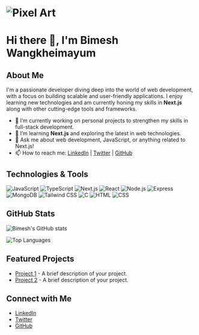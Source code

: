 # ![Pixel Art](https://images.pexels.com/photos/25626432/pexels-photo-25626432/free-photo-of-ai-graphic-representation.jpeg)

# Hi there 👋, I'm Bimesh Wangkheimayum

## About Me
I'm a passionate developer diving deep into the world of web development, with a focus on building scalable and user-friendly applications. I enjoy learning new technologies and am currently honing my skills in **Next.js** along with other cutting-edge tools and frameworks.

- 🔭 I’m currently working on personal projects to strengthen my skills in full-stack development.
- 🌱 I’m learning **Next.js** and exploring the latest in web technologies.
- 💬 Ask me about web development, JavaScript, or anything related to Next.js!
- 📫 How to reach me: [LinkedIn](https://www.linkedin.com/in/bimesh-wangkheimayum/) | [Twitter](https://twitter.com/yourusername) | [GitHub](https://github.com/bimesh27)

## Technologies & Tools
![JavaScript](https://img.shields.io/badge/-JavaScript-F7DF1E?logo=javascript&logoColor=white&style=for-the-badge)
![TypeScript](https://img.shields.io/badge/-TypeScript-3178C6?logo=typescript&logoColor=white&style=for-the-badge)
![Next.js](https://img.shields.io/badge/-Next.js-000000?logo=next.js&logoColor=white&style=for-the-badge)
![React](https://img.shields.io/badge/-React-61DAFB?logo=react&logoColor=white&style=for-the-badge)
![Node.js](https://img.shields.io/badge/-Node.js-339933?logo=node.js&logoColor=white&style=for-the-badge)
![Express](https://img.shields.io/badge/-Express-000000?logo=express&logoColor=white&style=for-the-badge)
![MongoDB](https://img.shields.io/badge/-MongoDB-47A248?logo=mongodb&logoColor=white&style=for-the-badge)
![Tailwind CSS](https://img.shields.io/badge/-Tailwind%20CSS-38B2AC?logo=tailwind-css&logoColor=white&style=for-the-badge)
![C](https://img.shields.io/badge/-C-A8B400?logo=c&logoColor=white&style=for-the-badge)
![HTML](https://img.shields.io/badge/-HTML-E34F26?logo=html5&logoColor=white&style=for-the-badge)
![CSS](https://img.shields.io/badge/-CSS-1572B6?logo=css3&logoColor=white&style=for-the-badge)

## GitHub Stats
![Bimesh's GitHub stats](https://github-readme-stats.vercel.app/api?username=bimesh27&show_icons=true&theme=radical)

![Top Languages](https://github-readme-stats.vercel.app/api/top-langs/?username=bimesh27&layout=compact&theme=radical)

## Featured Projects
- [Project 1](https://github.com/bimesh27/project1) - A brief description of your project.
- [Project 2](https://github.com/bimesh27/project2) - A brief description of your project.

## Connect with Me
- [LinkedIn](https://www.linkedin.com/in/bimesh-wangkheimayum/)
- [Twitter](https://twitter.com/yourusername)
- [GitHub](https://github.com/bimesh27)
